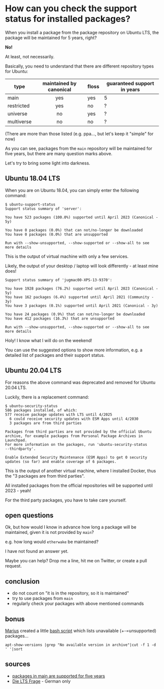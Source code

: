 # How can you check the support status for installed packages?

When you install a package from the package repository on Ubuntu LTS,
the package will be maintained for 5 years, right?

**No!**

At least, not necessarily.

Basically, you need to understand that there are different repository types for Ubuntu:

| type       | maintained by canonical | floss | guaranteed support in years|
| -----------|:-----------------------:| ------| ---------------------------| 
| main | yes | yes | 5 |
| restricted | yes | no | ? |
| universe | no | yes | ? |
| multiverse | no | no | ? |

(There are more than those listed (e.g. ppa..., but let's keep it "simple" for now)

As you can see, packages from the `main` repository will be maintained for five years,
but there are many question marks above.

Let's try to bring some light into darkness.

## Ubuntu 18.04 LTS

When you are on Ubuntu 18.04, you can simply enter the following command:

```
$ ubuntu-support-status
Support status summary of 'server':

You have 523 packages (100.0%) supported until April 2023 (Canonical - 5y)

You have 0 packages (0.0%) that can not/no-longer be downloaded
You have 0 packages (0.0%) that are unsupported

Run with --show-unsupported, --show-supported or --show-all to see more details
```

This is the output of virtual machine with only a few services.

Likely, the output of your desktop / laptop will look differently - at least mine does!

```
Support status summary of 'jugmac00-XPS-13-9370':

You have 1928 packages (76.2%) supported until April 2023 (Canonical - 5y)
You have 162 packages (6.4%) supported until April 2021 (Community - 3y)
You have 3 packages (0.1%) supported until April 2021 (Canonical - 3y)

You have 24 packages (0.9%) that can not/no-longer be downloaded
You have 412 packages (16.3%) that are unsupported

Run with --show-unsupported, --show-supported or --show-all to see more details
```
Holy! I know what I will do on the weekend!

You can use the suggested options to show more information, e.g. a detailed list of packages and their support status.

## Ubuntu 20.04 LTS

For reasons the above command was deprecated and removed for Ubuntu 20.04 LTS.

Luckily, there is a replacement command:

```
$ ubuntu-security-status
586 packages installed, of which:
577 receive package updates with LTS until 4/2025
  6 could receive security updates with ESM Apps until 4/2030
  3 packages are from third parties

Packages from third parties are not provided by the official Ubuntu
archive, for example packages from Personal Package Archives in
Launchpad.
For more information on the packages, run 'ubuntu-security-status
--thirdparty'.

Enable Extended Security Maintenance (ESM Apps) to get 0 security
updates (so far) and enable coverage of 6 packages.
```

This is the output of another virtual machine, where I installed Docker,
thus the "3 packages are from third parties".

All installed packages from the official repositories will be supported until 2023 - yeah!

For the third party packages, you have to take care yourself.

## open questions

Ok, but how would I know in advance how long a package will be maintained, given it is not provided by `main`?

e.g. how long would `etherwake` be maintained?

I have not found an answer yet.

Maybe you can help? Drop me a line, hit me on Twitter, or create a pull request.

## conclusion

- do not count on "it is in the repository, so it is maintained"
- try to use packages from `main`
- regularly check your packages with above mentioned commands

## bonus

[Marius](https://twitter.com/mgedmin) created a little [bash script](https://github.com/mgedmin/scripts/blob/master/list-obsolete-packages)
which lists unavailable (+-=unsupported) packages...
```
apt-show-versions |grep "No available version in archive"|cut -f 1 -d ' '|sort
```

## sources

- [packages in main are supported for five years](https://lists.ubuntu.com/archives/ubuntu-devel-discuss/2016-April/016485.html)
- [Die LTS Frage](https://kofler.info/die-lts-frage/) - German only

